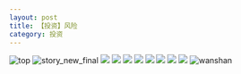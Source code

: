 ```yaml
---
layout: post
title: 【投资】风险
category: 投资
---
```

![top](http://rab41f8zg.hd-bkt.clouddn.com/img/top-220325-2.png)
![story_new_final](http://rab41f8zg.hd-bkt.clouddn.com/img/story_new_final_0322.png)
![](http://rab41f8zg.hd-bkt.clouddn.com/img/risk-0319-1.png)
![](http://rab41f8zg.hd-bkt.clouddn.com/img/risk-0319-2.png)
![](http://rab41f8zg.hd-bkt.clouddn.com/img/risk-0319-3.png)
![](http://rab41f8zg.hd-bkt.clouddn.com/img/risk-0319-4.png)
![](http://rab41f8zg.hd-bkt.clouddn.com/img/risk-0319-5.png)
![](http://rab41f8zg.hd-bkt.clouddn.com/img/risk-0319-6.png)
![](http://rab41f8zg.hd-bkt.clouddn.com/img/risk-0319-7.png)
![](http://rab41f8zg.hd-bkt.clouddn.com/img/situation-220418-1.jpg)
![wanshan](http://rab41f8zg.hd-bkt.clouddn.com/img/wanshan.png)
